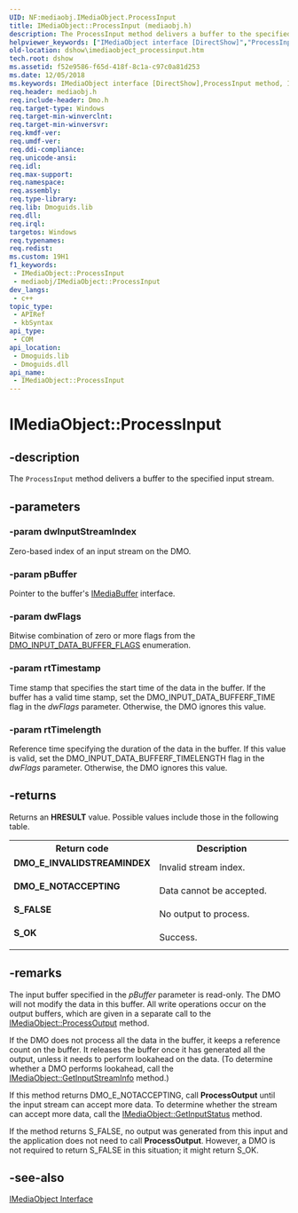 ```yaml
---
UID: NF:mediaobj.IMediaObject.ProcessInput
title: IMediaObject::ProcessInput (mediaobj.h)
description: The ProcessInput method delivers a buffer to the specified input stream.
helpviewer_keywords: ["IMediaObject interface [DirectShow]","ProcessInput method","IMediaObject.ProcessInput","IMediaObject::ProcessInput","IMediaObjectProcessInput","ProcessInput","ProcessInput method [DirectShow]","ProcessInput method [DirectShow]","IMediaObject interface","dshow.imediaobject_processinput","mediaobj/IMediaObject::ProcessInput"]
old-location: dshow\imediaobject_processinput.htm
tech.root: dshow
ms.assetid: f52e9586-f65d-418f-8c1a-c97c0a81d253
ms.date: 12/05/2018
ms.keywords: IMediaObject interface [DirectShow],ProcessInput method, IMediaObject.ProcessInput, IMediaObject::ProcessInput, IMediaObjectProcessInput, ProcessInput, ProcessInput method [DirectShow], ProcessInput method [DirectShow],IMediaObject interface, dshow.imediaobject_processinput, mediaobj/IMediaObject::ProcessInput
req.header: mediaobj.h
req.include-header: Dmo.h
req.target-type: Windows
req.target-min-winverclnt: 
req.target-min-winversvr: 
req.kmdf-ver: 
req.umdf-ver: 
req.ddi-compliance: 
req.unicode-ansi: 
req.idl: 
req.max-support: 
req.namespace: 
req.assembly: 
req.type-library: 
req.lib: Dmoguids.lib
req.dll: 
req.irql: 
targetos: Windows
req.typenames: 
req.redist: 
ms.custom: 19H1
f1_keywords:
 - IMediaObject::ProcessInput
 - mediaobj/IMediaObject::ProcessInput
dev_langs:
 - c++
topic_type:
 - APIRef
 - kbSyntax
api_type:
 - COM
api_location:
 - Dmoguids.lib
 - Dmoguids.dll
api_name:
 - IMediaObject::ProcessInput
---
```


# IMediaObject::ProcessInput


## -description

The <code>ProcessInput</code> method delivers a buffer to the specified input stream.

## -parameters

### -param dwInputStreamIndex

Zero-based index of an input stream on the DMO.

### -param pBuffer

Pointer to the buffer's <a href="/windows/desktop/api/mediaobj/nn-mediaobj-imediabuffer">IMediaBuffer</a> interface.

### -param dwFlags

Bitwise combination of zero or more flags from the <a href="/windows/desktop/api/mediaobj/ne-mediaobj-_dmo_input_data_buffer_flags">DMO_INPUT_DATA_BUFFER_FLAGS</a> enumeration.

### -param rtTimestamp

Time stamp that specifies the start time of the data in the buffer. If the buffer has a valid time stamp, set the DMO_INPUT_DATA_BUFFERF_TIME flag in the <i>dwFlags</i> parameter. Otherwise, the DMO ignores this value.

### -param rtTimelength

Reference time specifying the duration of the data in the buffer. If this value is valid, set the DMO_INPUT_DATA_BUFFERF_TIMELENGTH flag in the <i>dwFlags</i> parameter. Otherwise, the DMO ignores this value.

## -returns

Returns an <b>HRESULT</b> value. Possible values include those in the following table.

<table>
<tr>
<th>Return code</th>
<th>Description</th>
</tr>
<tr>
<td width="40%">
<dl>
<dt><b>DMO_E_INVALIDSTREAMINDEX</b></dt>
</dl>
</td>
<td width="60%">
Invalid stream index.

</td>
</tr>
<tr>
<td width="40%">
<dl>
<dt><b>DMO_E_NOTACCEPTING</b></dt>
</dl>
</td>
<td width="60%">
Data cannot be accepted.

</td>
</tr>
<tr>
<td width="40%">
<dl>
<dt><b>S_FALSE</b></dt>
</dl>
</td>
<td width="60%">
No output to process.

</td>
</tr>
<tr>
<td width="40%">
<dl>
<dt><b>S_OK</b></dt>
</dl>
</td>
<td width="60%">
Success.

</td>
</tr>
</table>

## -remarks

The input buffer specified in the <i>pBuffer</i> parameter is read-only. The DMO will not modify the data in this buffer. All write operations occur on the output buffers, which are given in a separate call to the <a href="/windows/desktop/api/mediaobj/nf-mediaobj-imediaobject-processoutput">IMediaObject::ProcessOutput</a> method.

If the DMO does not process all the data in the buffer, it keeps a reference count on the buffer. It releases the buffer once it has generated all the output, unless it needs to perform lookahead on the data. (To determine whether a DMO performs lookahead, call the <a href="/windows/desktop/api/mediaobj/nf-mediaobj-imediaobject-getinputstreaminfo">IMediaObject::GetInputStreamInfo</a> method.)

If this method returns DMO_E_NOTACCEPTING, call <b>ProcessOutput</b> until the input stream can accept more data. To determine whether the stream can accept more data, call the <a href="/windows/desktop/api/mediaobj/nf-mediaobj-imediaobject-getinputstatus">IMediaObject::GetInputStatus</a> method.

If the method returns S_FALSE, no output was generated from this input and the application does not need to call <b>ProcessOutput</b>. However, a DMO is not required to return S_FALSE in this situation; it might return S_OK.

## -see-also

<a href="/windows/desktop/api/mediaobj/nn-mediaobj-imediaobject">IMediaObject Interface</a>

